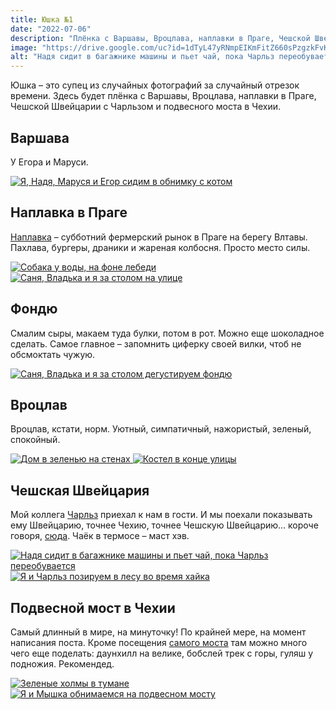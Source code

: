 ```yaml
---
title: Юшка №1
date: "2022-07-06"
description: "Плёнка с Варшавы, Вроцлава, наплавки в Праге, Чешской Швейцарии и подвесного моста в Чехии."
image: "https://drive.google.com/uc?id=1dTyL47yRNmpEIKmFitZ660sPzgzkFvKX"
alt: "Надя сидит в багажнике машины и пьет чай, пока Чарльз переобувается"
---
```


Юшка – это супец из случайных фотографий за случайный отрезок времени. Здесь будет плёнка с Варшавы, Вроцлава, наплавки в Праге, Чешской Швейцарии с Чарльзом и подвесного моста в Чехии.

## Варшава
У Егора и Маруси.

<a href="https://drive.google.com/uc?id=1f_rUyLoufGGhtVb7TMg3gwcQlUr9z2LG" target="_blank" rel="noreferrer">
    <img src="https://drive.google.com/uc?id=1SBgiHrQb48q0PEJBA8aJ_HebBTMeR5XF" alt="Я, Надя, Маруся и Егор сидим в обнимку с котом" title="Я, Надя, Маруся и Егор сидим в обнимку с котом"/>
</a>

## Наплавка в Праге

<a href="https://g.page/FTNaplavka?share" target="_blank" rel="noreferrer">Наплавка</a> – субботний фермерский рынок в Праге на берегу Влтавы. Пахлава, бургеры, драники и жареная колбосня. Просто место силы.

<a href="https://drive.google.com/uc?id=1TEg_6R4CFrYNiu6wGpk7rgeoX3sApl2j" target="_blank" rel="noreferrer">
    <img src="https://drive.google.com/uc?id=1vAe3J9b71_YEa_EaeEOObiR85NpnsGsv" alt="Собака у воды, на фоне лебеди" title="Собака у воды, на фоне лебеди"/>
</a>

<a href="https://drive.google.com/uc?id=1puTx3ppWfaQf0m8UtqV_xezMtKZZWd35" target="_blank" rel="noreferrer">
    <img src="https://drive.google.com/uc?id=1GzPmDHlIm0I4Im5AufdK7eHOZgRyML4Y" alt="Саня, Владька и я за столом на улице" title="Саня, Владька и я за столом на улице"/>
</a>

## Фондю
Смалим сыры, макаем туда булки, потом в рот. Можно еще шоколадное сделать. Самое главное – запомнить циферку своей вилки, чтоб не обсмоктать чужую.

<a href="https://drive.google.com/uc?id=10VOgWScJFrcY8GuecWF9kvbtCqHy5Qm_" target="_blank" rel="noreferrer">
    <img src="https://drive.google.com/uc?id=1CP_j334UCfxys-FeHQfrPpYZMBR87elo" alt="Саня, Владька и я за столом дегустируем фондю" title="Саня, Владька и я за столом дегустируем фондю"/>
</a>

## Вроцлав
Вроцлав, кстати, норм. Уютный, симпатичный, нажористый, зеленый, спокойный.

<a href="https://drive.google.com/uc?id=1FsZz_-SoQWmO6p5bhq8yL4elBqx0Sykd" target="_blank" rel="noreferrer">
    <img src="https://drive.google.com/uc?id=1_UN9NCH-pDi6UYYSJC1hH-z6veZwkFnF" alt="Дом в зеленью на стенах" title="Дом в зеленью на стенах"/>
</a>

<a href="https://drive.google.com/uc?id=10C4LBi0j5ElIRbePyF5niNbx8Gut9b3y" target="_blank" rel="noreferrer">
    <img src="https://drive.google.com/uc?id=1KgDN1ZYu9iDlkYxxMg42dCWkIopI5-8r" alt="Костел в конце улицы" title="Костел в конце улицы"/>
</a>

## Чешская Швейцария
Мой коллега <a href="https://charleshodgkins.smugmug.com/" target="_blank" rel="noreferrer">Чарльз</a> приехал к нам в гости. И мы поехали показывать ему Швейцарию, точнее Чехию, точнее Чешскую Швейцарию... короче говоря, <a href="https://goo.gl/maps/RDmVHKcFVvwuZYi38" target="_blank" rel="noreferrer">сюда</a>. Чаёк в термосе – маст хэв.

<a href="https://drive.google.com/uc?id=1hWTd1OmCsfA4y3_7DwBYacJxu-O3t8ik" target="_blank" rel="noreferrer">
    <img src="https://drive.google.com/uc?id=1dTyL47yRNmpEIKmFitZ660sPzgzkFvKX" alt="Надя сидит в багажнике машины и пьет чай, пока Чарльз переобувается" title="Надя сидит в багажнике машины и пьет чай, пока Чарльз переобувается"/>
</a>

<a href="https://drive.google.com/uc?id=1-CHEsYYugMNorSTT63WX45X-jPVAu-05" target="_blank" rel="noreferrer">
    <img src="https://drive.google.com/uc?id=1-jy8ITRYYV-EbDt_u33lJvCsg-y4bAIU" alt="Я и Чарльз позируем в лесу во время хайка" title="Я и Чарльз позируем в лесу во время хайка"/>
</a>

## Подвесной мост в Чехии
Самый длинный в мире, на минуточку! По крайней мере, на момент написания поста. Кроме посещения <a href="https://goo.gl/maps/dJBKZyMnXMHD5gTJ9" target="_blank" rel="noreferrer">самого моста</a> там можно много чего еще поделать: даунхилл на велике, бобслей трек с горы, гуляш у подножия. Рекомендед.

<a href="https://drive.google.com/uc?id=1eOCg5jBx30pQ4veG6uIQkk8fkur_DvDR" target="_blank" rel="noreferrer">
    <img src="https://drive.google.com/uc?id=1Thy6XST2IM2r2fiv0OWpkkIEL9GSpKp9" alt="Зеленые холмы в тумане" title="Зеленые холмы в тумане"/>
</a>

<a href="https://drive.google.com/uc?id=1VyRxUXi8HbN83G8_8u3unMHwm0Xk2_du" target="_blank" rel="noreferrer">
    <img src="https://drive.google.com/uc?id=1X1pODLka4PB7W9Fc5JQJopqgSvhqIjuL" alt="Я и Мышка обнимаемся на подвесном мосту" title="Я и Мышка обнимаемся на подвесном мосту"/>
</a>



